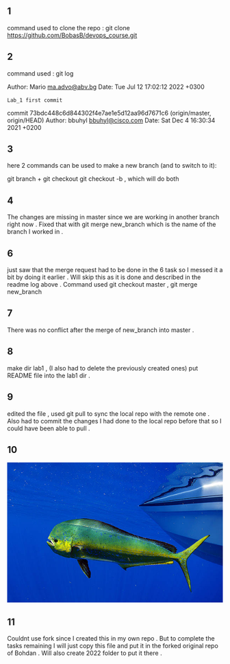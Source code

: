 1
-----------------------------------
command used to clone the repo :
git clone https://github.com/BobasB/devops_course.git

2
-----------------------------------
command used :
git log 

Author: Mario <ma.advo@abv.bg>
Date:   Tue Jul 12 17:02:12 2022 +0300

    Lab_1 first commit

commit 73bdc448c6d844302f4e7ae1e5d12aa96d7671c6 (origin/master, origin/HEAD)
Author: bbuhyl <bbuhyl@cisco.com>
Date:   Sat Dec 4 16:30:34 2021 +0200

3
------------------------------------
here 2 commands can be used to make a new branch (and to switch to it):

git branch <name> + git checkout <name>
git checkout -b <name> , which will do both 

4
-----------------------------------
The changes are missing in master since we are working in another branch right now . Fixed that with git merge new_branch which is the name of the branch I worked in . 

6
--------------------------------------------
just saw that the merge request had to be done in the 6 task so I messed it a bit by doing it earlier . Will skip this as it is done and described in the readme log above . Command used git checkout master , git merge new_branch

7
--------------------------------------------
There was no conflict after the merge of new_branch into master . 

8
--------------------------------------------
make dir lab1 , (I also had to delete the previously created ones)
put README file into the lab1 dir .

9
--------------------------------------------
edited the file , used git pull to sync the local repo with the remote one . Also had to commit the changes I had done to the local repo before that so I could have been able to pull . 

10
---------------------------------------------

![text](photo.jpeg)

11
---------------------------------------------
Couldnt use fork since I created this in my own repo . But to complete the tasks remaining I will just copy this file and put it in the forked original repo of Bohdan . Will also create 2022 folder to put it there . 



